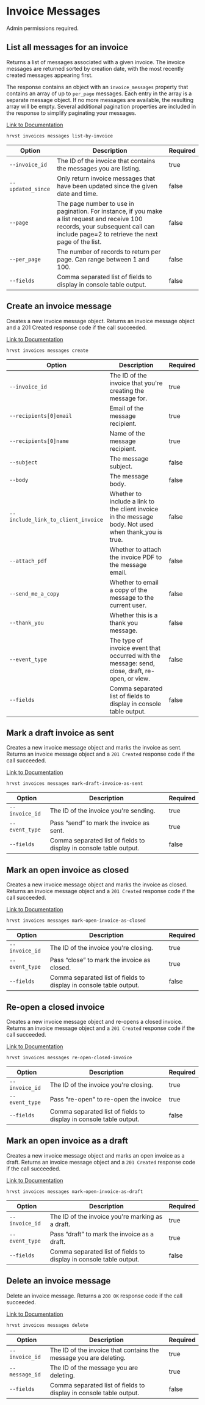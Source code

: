 # Invoice Messages

Admin permissions required.

## List all messages for an invoice

Returns a list of messages associated with a given invoice. The invoice messages are returned sorted by creation date, with the most recently created messages appearing first.

The response contains an object with an `invoice_messages` property that contains an array of up to `per_page` messages. Each entry in the array is a separate message object. If no more messages are available, the resulting array will be empty. Several additional pagination properties are included in the response to simplify paginating your messages.

[Link to Documentation](https://help.getharvest.com/api-v2/invoices-api/invoices/invoice-messages/#list-all-messages-for-an-invoice)

```
hrvst invoices messages list-by-invoice
```

| Option            | Description                                                                                                                                                                            | Required |
| ----------------- | -------------------------------------------------------------------------------------------------------------------------------------------------------------------------------------- | -------- |
| `--invoice_id`    | The ID of the invoice that contains the messages you are listing.                                                                                                                      | true     |
| `--updated_since` | Only return invoice messages that have been updated since the given date and time.                                                                                                     | false    |
| `--page`          | The page number to use in pagination. For instance, if you make a list request and receive 100 records, your subsequent call can include page=2 to retrieve the next page of the list. | false    |
| `--per_page`      | The number of records to return per page. Can range between 1 and 100.                                                                                                                 | false    |
| `--fields`        | Comma separated list of fields to display in console table output.                                                                                                                     | false    |

## Create an invoice message

Creates a new invoice message object. Returns an invoice message object and a 201 Created response code if the call succeeded.

[Link to Documentation](https://help.getharvest.com/api-v2/invoices-api/invoices/invoice-messages/#create-an-invoice-message)

```
hrvst invoices messages create
```

| Option                             | Description                                                                                           | Required |
| ---------------------------------- | ----------------------------------------------------------------------------------------------------- | -------- |
| `--invoice_id`                     | The ID of the invoice that you're creating the message for.                                           | true     |
| `--recipients[0]email`             | Email of the message recipient.                                                                       | true     |
| `--recipients[0]name`              | Name of the message recipient.                                                                        | true     |
| `--subject`                        | The message subject.                                                                                  | false    |
| `--body`                           | The message body.                                                                                     | false    |
| `--include_link_to_client_invoice` | Whether to include a link to the client invoice in the message body. Not used when thank_you is true. | false    |
| `--attach_pdf`                     | Whether to attach the invoice PDF to the message email.                                               | false    |
| `--send_me_a_copy`                 | Whether to email a copy of the message to the current user.                                           | false    |
| `--thank_you`                      | Whether this is a thank you message.                                                                  | false    |
| `--event_type`                     | The type of invoice event that occurred with the message: send, close, draft, re-open, or view.       | false    |
| `--fields`                         | Comma separated list of fields to display in console table output.                                    | false    |

## Mark a draft invoice as sent

Creates a new invoice message object and marks the invoice as sent. Returns an invoice message object and a `201 Created` response code if the call succeeded.

[Link to Documentation](https://help.getharvest.com/api-v2/invoices-api/invoices/invoice-messages/#mark-a-draft-invoice-as-sent)

```
hrvst invoices messages mark-draft-invoice-as-sent
```

| Option         | Description                                                        | Required |
| -------------- | ------------------------------------------------------------------ | -------- |
| `--invoice_id` | The ID of the invoice you're sending.                              | true     |
| `--event_type` | Pass “send” to mark the invoice as sent.                           | true     |
| `--fields`     | Comma separated list of fields to display in console table output. | false    |

## Mark an open invoice as closed

Creates a new invoice message object and marks the invoice as closed. Returns an invoice message object and a `201 Created` response code if the call succeeded.

[Link to Documentation](https://help.getharvest.com/api-v2/invoices-api/invoices/invoice-messages/#mark-an-open-invoice-as-closed)

```
hrvst invoices messages mark-open-invoice-as-closed
```

| Option         | Description                                                        | Required |
| -------------- | ------------------------------------------------------------------ | -------- |
| `--invoice_id` | The ID of the invoice you're closing.                              | true     |
| `--event_type` | Pass “close” to mark the invoice as closed.                        | true     |
| `--fields`     | Comma separated list of fields to display in console table output. | false    |

## Re-open a closed invoice

Creates a new invoice message object and re-opens a closed invoice. Returns an invoice message object and a `201 Created` response code if the call succeeded.

[Link to Documentation](https://help.getharvest.com/api-v2/invoices-api/invoices/invoice-messages/#re-open-a-closed-invoice)

```
hrvst invoices messages re-open-closed-invoice
```

| Option         | Description                                                        | Required |
| -------------- | ------------------------------------------------------------------ | -------- |
| `--invoice_id` | The ID of the invoice you're closing.                              | true     |
| `--event_type` | Pass "re-open" to re-open the invoice                              | true     |
| `--fields`     | Comma separated list of fields to display in console table output. | false    |

## Mark an open invoice as a draft

Creates a new invoice message object and marks an open invoice as a draft. Returns an invoice message object and a `201 Created` response code if the call succeeded.

[Link to Documentation](https://help.getharvest.com/api-v2/invoices-api/invoices/invoice-messages/#mark-an-open-invoice-as-a-draft)

```
hrvst invoices messages mark-open-invoice-as-draft
```

| Option         | Description                                                        | Required |
| -------------- | ------------------------------------------------------------------ | -------- |
| `--invoice_id` | The ID of the invoice you're marking as a draft.                   | true     |
| `--event_type` | Pass “draft” to mark the invoice as a draft.                       | true     |
| `--fields`     | Comma separated list of fields to display in console table output. | false    |

## Delete an invoice message

Delete an invoice message. Returns a `200 OK` response code if the call succeeded.

[Link to Documentation](https://help.getharvest.com/api-v2/invoices-api/invoices/invoice-messages/#delete-an-invoice-message)

```
hrvst invoices messages delete
```

| Option         | Description                                                        | Required |
| -------------- | ------------------------------------------------------------------ | -------- |
| `--invoice_id` | The ID of the invoice that contains the message you are deleting.  | true     |
| `--message_id` | The ID of the message you are deleting.                            | true     |
| `--fields`     | Comma separated list of fields to display in console table output. | false    |
